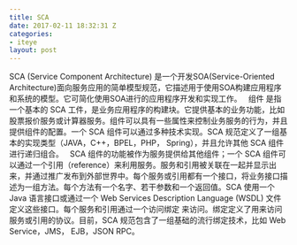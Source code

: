 ```yaml
---
title: SCA
date: 2017-02-11 18:32:31 Z
categories:
- iteye
layout: post
---
```


SCA (Service Component Architecture) 是一个开发SOA(Service-Oriented Architecture)面向服务应用的简单模型规范，它描述用于使用SOA构建应用程序和系统的模型。它可简化使用SOA进行的应用程序开发和实现工作。   组件 是指一个基本的 SCA 工件，是业务应用程序的构建块。它提供基本的业务功能，比如股票报价服务或计算器服务。组件可以具有一些属性来控制业务服务的行为，并且提供组件的配置。一个 SCA 组件可以通过多种技术实现。SCA 规范定义了一组基本的实现类型（JAVA，C++，BPEL，PHP， Spring），并且允许其他 SCA 组件进行递归组合。   SCA 组件的功能被作为服务提供给其他组件；一个 SCA 组件可以通过一个引用（reference）来利用服务。服务和引用被关联在一起并显示出来，并通过推广发布到外部世界中。每个服务或引用都有一个接口，将业务接口描述为一组方法。每个方法有一个名字、若干参数和一个返回值。SCA 使用一个 Java 语言接口或通过一个 Web Services Description Language (WSDL) 文件定义这些接口。每个服务和引用通过一个访问绑定 来访问。绑定定义了用来访问服务或引用的协议。目前，SCA 规范包含了一组基础的流行绑定技术，比如 Web Service，JMS， EJB，JSON RPC。